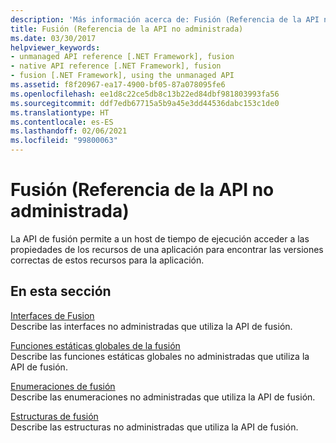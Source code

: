 ```yaml
---
description: 'Más información acerca de: Fusión (Referencia de la API no administrada)'
title: Fusión (Referencia de la API no administrada)
ms.date: 03/30/2017
helpviewer_keywords:
- unmanaged API reference [.NET Framework], fusion
- native API reference [.NET Framework], fusion
- fusion [.NET Framework], using the unmanaged API
ms.assetid: f8f20967-ea17-4900-bf05-87a078095fe6
ms.openlocfilehash: ee1d8c22ce5db8c13b22ed84dbf981803993fa56
ms.sourcegitcommit: ddf7edb67715a5b9a45e3dd44536dabc153c1de0
ms.translationtype: HT
ms.contentlocale: es-ES
ms.lasthandoff: 02/06/2021
ms.locfileid: "99800063"
---
```

# <a name="fusion-unmanaged-api-reference"></a>Fusión (Referencia de la API no administrada)

La API de fusión permite a un host de tiempo de ejecución acceder a las propiedades de los recursos de una aplicación para encontrar las versiones correctas de estos recursos para la aplicación.  
  
## <a name="in-this-section"></a>En esta sección  

 [Interfaces de Fusion](fusion-interfaces.md)  
 Describe las interfaces no administradas que utiliza la API de fusión.  
  
 [Funciones estáticas globales de la fusión](fusion-global-static-functions.md)  
 Describe las funciones estáticas globales no administradas que utiliza la API de fusión.  
  
 [Enumeraciones de fusión](fusion-enumerations.md)  
 Describe las enumeraciones no administradas que utiliza la API de fusión.  
  
 [Estructuras de fusión](fusion-structures.md)  
 Describe las estructuras no administradas que utiliza la API de fusión.
